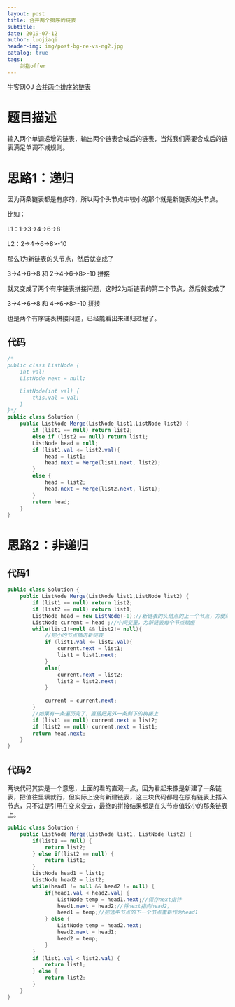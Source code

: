 ```yaml
---
layout: post                          
title: 合并两个排序的链表                             
subtitle:                             
date: 2019-07-12                      
author: luojiaqi                      
header-img: img/post-bg-re-vs-ng2.jpg 
catalog: true                         
tags:                                 
    剑指offer                             
---
```

牛客网OJ [合并两个排序的链表](<https://www.nowcoder.com/practice/d8b6b4358f774294a89de2a6ac4d9337?tpId=13&tqId=11169&tPage=1&rp=1&ru=%2Fta%2Fcoding-interviews&qru=%2Fta%2Fcoding-interviews%2Fquestion-ranking>)

# 题目描述

输入两个单调递增的链表，输出两个链表合成后的链表，当然我们需要合成后的链表满足单调不减规则。

# 思路1：递归

因为两条链表都是有序的，所以两个头节点中较小的那个就是新链表的头节点。

比如：

L1：1->3->4->6->8

L2：2->4->6->8>-10

那么1为新链表的头节点，然后就变成了

3->4->6->8    和     2->4->6->8>-10     拼接

就又变成了两个有序链表拼接问题，这时2为新链表的第二个节点，然后就变成了

3->4->6->8    和     4->6->8>-10     拼接

也是两个有序链表拼接问题，已经能看出来递归过程了。

## 代码

```java
/*
public class ListNode {
    int val;
    ListNode next = null;

    ListNode(int val) {
        this.val = val;
    }
}*/
public class Solution {
    public ListNode Merge(ListNode list1,ListNode list2) {
        if (list1 == null) return list2;
        else if (list2 == null) return list1;
        ListNode head = null;
        if (list1.val <= list2.val){
            head = list1;
            head.next = Merge(list1.next, list2);
        }
        else {
            head = list2;
            head.next = Merge(list2.next, list1);
        }
        return head;
    }
}
```

# 思路2：非递归

## 代码1

```java
public class Solution {
    public ListNode Merge(ListNode list1,ListNode list2) {
        if (list1 == null) return list2;
        if (list2 == null) return list1;
        ListNode head = new ListNode(-1);//新链表的头结点的上一个节点，方便编程
        ListNode current = head ;//中间变量，为新链表每个节点赋值        
        while(list1!=null && list2!= null){
            //把小的节点插进新链表
            if (list1.val <= list2.val){
                current.next = list1;
                list1 = list1.next;
            }
            else{
                current.next = list2;
                list2 = list2.next;
            }
            
            current = current.next;
        }
        //如果有一条遍历完了，直接把另外一条剩下的拼接上
        if (list1 == null) current.next = list2;
        if (list2 == null) current.next = list1;
        return head.next;
    }
}
```

## 代码2

两块代码其实是一个意思，上面的看的直观一点，因为看起来像是新建了一条链表，把值往里填就行，但实际上没有新建链表，这三块代码都是在原有链表上插入节点，只不过是引用在变来变去，最终的拼接结果都是在头节点值较小的那条链表上。

```java
public class Solution {
    public ListNode Merge(ListNode list1, ListNode list2) {
        if(list1 == null) {
            return list2;
        } else if(list2 == null) {
            return list1;
        }
        ListNode head1 = list1;
        ListNode head2 = list2;
        while(head1 != null && head2 != null) {
            if(head1.val < head2.val) {
                ListNode temp = head1.next;//保存next指针
                head1.next = head2;//将next指向head2，
                head1 = temp;//把选中节点的下一个节点重新作为head1
            } else {
                ListNode temp = head2.next;
                head2.next = head1;
                head2 = temp;
            }
        }
        if (list1.val < list2.val) {
            return list1;
        } else {
            return list2;
        }
    }
}
```

